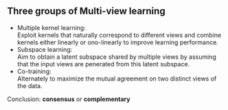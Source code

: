 ## Three groups of Multi-view learning
- Multiple kernel learning:   
  Exploit kernels that naturally correspond to different views and combine kernels either linearly or ono-linearly to improve learning performance.
- Subspace learning:  
  Aim to obtain a latent subspace shared by multiple views by assuming that the input views are penerated from this latent subspace.
- Co-training:  
  Alternately to maximize the mutual agreement on two distinct views of the data.  
 
Conclusion:  **consensus** or **complementary**
